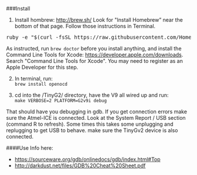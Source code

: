 ###Install
1. Install hombrew: http://brew.sh/
   Look for "Install Homebrew” near the bottom of that page. Follow those instructions in Terminal.<br>
<pre>
ruby -e "$(curl -fsSL https://raw.githubusercontent.com/Homebrew/install/master/install)"
</pre>
As instructed, run `brew doctor` before you install anything, and 
install the Command Line Tools for Xcode: https://developer.apple.com/downloads. Search "Command Line Tools for Xcode". You may need to register as an Apple Developer for this step.

2. In terminal, run:<br>
`brew install openocd`

3. cd into the <project>/TinyG2/ directory, have the V9 all wired up and run:<br>
`make VERBOSE=2 PLATFORM=G2v9i debug`

That should have you debugging in gdb. If you get connection errors make sure the Atmel-ICE is connected. Look at the System Report / USB section (command R to refresh). Some times this takes some unplugging and replugging to get USB to behave. make sure the TinyGv2 device is also connected. 

####Use
Info here: 
* https://sourceware.org/gdb/onlinedocs/gdb/index.html#Top
* http://darkdust.net/files/GDB%20Cheat%20Sheet.pdf

